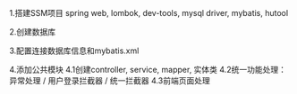 1.搭建SSM项目
    spring web, lombok, dev-tools, mysql driver, mybatis, hutool

2.创建数据库

3.配置连接数据库信息和mybatis.xml

4.添加公共模块
    4.1创建controller, service, mapper, 实体类
    4.2统一功能处理：异常处理 / 用户登录拦截器 / 统一拦截器
    4.3前端页面处理
